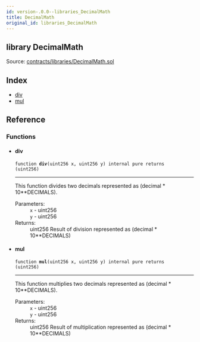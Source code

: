 ```yaml
---
id: version-.0.0--libraries_DecimalMath
title: DecimalMath
original_id: libraries_DecimalMath
---
```


<div class="contract-doc"><div class="contract"><h2 class="contract-header"><span class="contract-kind">library</span> DecimalMath</h2><div class="source">Source: <a href="https://github.com/PolymathNetwork/polymath-core/blob/v2.1.0/contracts/libraries/DecimalMath.sol" target="_blank">contracts/libraries/DecimalMath.sol</a></div></div><div class="index"><h2>Index</h2><ul><li><a href="libraries_DecimalMath.html#div">div</a></li><li><a href="libraries_DecimalMath.html#mul">mul</a></li></ul></div><div class="reference"><h2>Reference</h2><div class="functions"><h3>Functions</h3><ul><li><div class="item function"><span id="div" class="anchor-marker"></span><h4 class="name">div</h4><div class="body"><code class="signature">function <strong>div</strong><span>(uint256 x, uint256 y) </span><span>internal </span><span>pure </span><span>returns  (uint256) </span></code><hr/><div class="description"><p>This function divides two decimals represented as (decimal * 10**DECIMALS).</p></div><dl><dt><span class="label-parameters">Parameters:</span></dt><dd><div><code>x</code> - uint256</div><div><code>y</code> - uint256</div></dd><dt><span class="label-return">Returns:</span></dt><dd>uint256 Result of division represented as (decimal * 10**DECIMALS)</dd></dl></div></div></li><li><div class="item function"><span id="mul" class="anchor-marker"></span><h4 class="name">mul</h4><div class="body"><code class="signature">function <strong>mul</strong><span>(uint256 x, uint256 y) </span><span>internal </span><span>pure </span><span>returns  (uint256) </span></code><hr/><div class="description"><p>This function multiplies two decimals represented as (decimal * 10**DECIMALS).</p></div><dl><dt><span class="label-parameters">Parameters:</span></dt><dd><div><code>x</code> - uint256</div><div><code>y</code> - uint256</div></dd><dt><span class="label-return">Returns:</span></dt><dd>uint256 Result of multiplication represented as (decimal * 10**DECIMALS)</dd></dl></div></div></li></ul></div></div></div>
